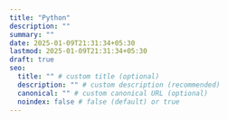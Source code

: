 ```yaml
---
title: "Python"
description: ""
summary: ""
date: 2025-01-09T21:31:34+05:30
lastmod: 2025-01-09T21:31:34+05:30
draft: true
seo:
  title: "" # custom title (optional)
  description: "" # custom description (recommended)
  canonical: "" # custom canonical URL (optional)
  noindex: false # false (default) or true
---
```

